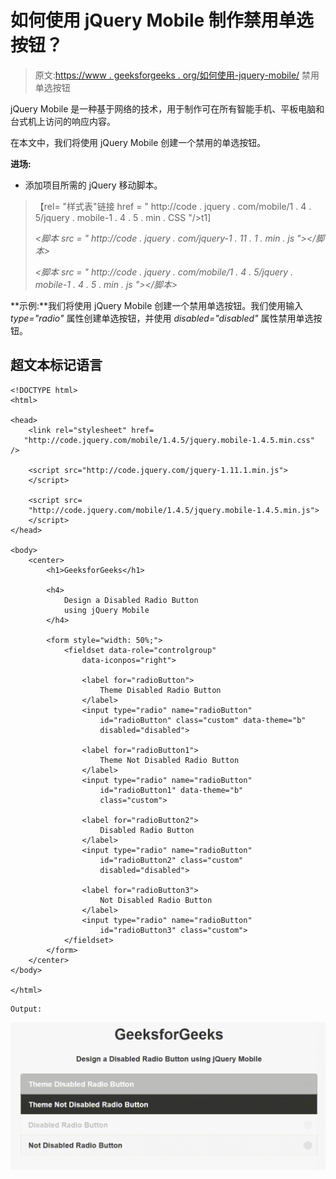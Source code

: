 # 如何使用 jQuery Mobile 制作禁用单选按钮？

> 原文:[https://www . geeksforgeeks . org/如何使用-jquery-mobile/](https://www.geeksforgeeks.org/how-to-make-a-disabled-radio-button-using-jquery-mobile/) 禁用单选按钮

jQuery Mobile 是一种基于网络的技术，用于制作可在所有智能手机、平板电脑和台式机上访问的响应内容。

在本文中，我们将使用 jQuery Mobile 创建一个禁用的单选按钮。

**进场:**

*   添加项目所需的 jQuery 移动脚本。

> 【rel= "样式表"链接 href = " http://code . jquery . com/mobile/1 . 4 . 5/jquery . mobile-1 . 4 . 5 . min . CSS "/>t1]
> 
> *<脚本 src = " http://code . jquery . com/jquery-1 . 11 . 1 . min . js "></脚本>* 
> 
> *<脚本 src = " http://code . jquery . com/mobile/1 . 4 . 5/jquery . mobile-1 . 4 . 5 . min . js "></脚本>*

**示例:**我们将使用 jQuery Mobile 创建一个禁用单选按钮。我们使用输入 *type="radio"* 属性创建单选按钮，并使用 *disabled="disabled"* 属性禁用单选按钮。

## 超文本标记语言

```
<!DOCTYPE html>
<html>

<head>
    <link rel="stylesheet" href=
   "http://code.jquery.com/mobile/1.4.5/jquery.mobile-1.4.5.min.css" />

    <script src="http://code.jquery.com/jquery-1.11.1.min.js">
    </script>

    <script src=
    "http://code.jquery.com/mobile/1.4.5/jquery.mobile-1.4.5.min.js">
    </script>
</head>

<body>
    <center>
        <h1>GeeksforGeeks</h1>

        <h4>
            Design a Disabled Radio Button
            using jQuery Mobile
        </h4>

        <form style="width: 50%;">
            <fieldset data-role="controlgroup" 
                data-iconpos="right">

                <label for="radioButton">
                    Theme Disabled Radio Button
                </label>
                <input type="radio" name="radioButton" 
                    id="radioButton" class="custom" data-theme="b"
                    disabled="disabled">

                <label for="radioButton1">
                    Theme Not Disabled Radio Button
                </label>
                <input type="radio" name="radioButton" 
                    id="radioButton1" data-theme="b" 
                    class="custom">

                <label for="radioButton2">
                    Disabled Radio Button
                </label>
                <input type="radio" name="radioButton" 
                    id="radioButton2" class="custom" 
                    disabled="disabled">

                <label for="radioButton3">
                    Not Disabled Radio Button
                </label>
                <input type="radio" name="radioButton" 
                    id="radioButton3" class="custom">
            </fieldset>
        </form>
    </center>
</body>

</html>
```

```
Output:
```

![](img/0c916c33ce1de347b87ffde9379f7a3d.png)